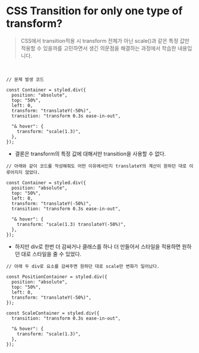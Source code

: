 # CSS Transition for only one type of transform?

> CSS에서 transition적용 시 transform 전체가 아닌 scale()과 같은 특정 값만 적용할 수 있을까를 고민하면서 생긴 의문점을 해결하는 과정에서 학습한 내용입니다.

<br />

```tsx
// 문제 발생 코드

const Container = styled.div({
  position: "absolute",
  top: "50%",
  left: 0,
  transform: "translateY(-50%)",
  transition: "transform 0.3s ease-in-out",

  "& hover": {
    transform: "scale(1.3)",
  },
});
```

- 결론은 transform의 특정 값에 대해서만 transition을 사용할 수 없다.

```tsx
// 아래와 같이 코드를 작성해줘도 어떤 이유에서인지 translateY의 계산이 원하던 대로 이루어지지 않았다.

const Container = styled.div({
  position: "absolute",
  top: "50%",
  left: 0,
  transform: "translateY(-50%)",
  transition: "transform 0.3s ease-in-out",

  "& hover": {
    transform: "scale(1.3) translateY(-50%)",
  },
});
```

- 하지만 div로 한번 더 감싸거나 클래스를 하나 더 만들어서 스타일을 적용하면 원하던 대로 스타일을 줄 수 있었다.

```tsx
// 아래 두 div로 요소를 감싸주면 원하던 대로 scale만 변화가 일어났다.

const PositionContainer = styled.div({
  position: "absolute",
  top: "50%",
  left: 0,
  transform: "translateY(-50%)",
});

const ScaleContainer = styled.div({
  transition: "transform 0.3s ease-in-out",

  "& hover": {
    transform: "scale(1.3)",
  },
});
```
